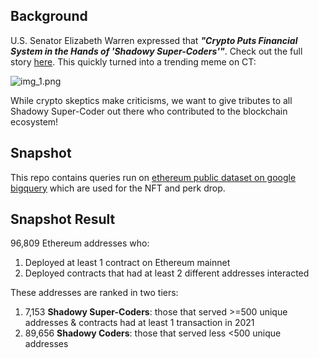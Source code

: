 ## Background
U.S. Senator Elizabeth Warren expressed that _**"Crypto Puts Financial System in the Hands of 
'Shadowy Super-Coders'"**_. 
Check out the full story [here](https://decrypt.co/76997/elizabeth-warren-crypto-big-banks-shadowy-super-coders). 
This quickly turned into a trending meme on CT:

![img_1.png](img_1.png)

While crypto skeptics make criticisms, we want to give tributes to all Shadowy Super-Coder out there who contributed to
the blockchain ecosystem!

## Snapshot
This repo contains queries run on [ethereum public dataset on google bigquery](https://bigquery.cloud.google.com/dataset/bigquery-public-data:crypto_ethereum)
which are used for the NFT and perk drop.

## Snapshot Result
96,809 Ethereum addresses who:
1. Deployed at least 1 contract on Ethereum mainnet
2. Deployed contracts that had at least 2 different addresses interacted

These addresses are ranked in two tiers:
1. 7,153 **Shadowy Super-Coders**: those that served >=500 unique addresses & contracts had at least 1 transaction in 2021
2. 89,656 **Shadowy Coders**: those that served less <500 unique addresses

